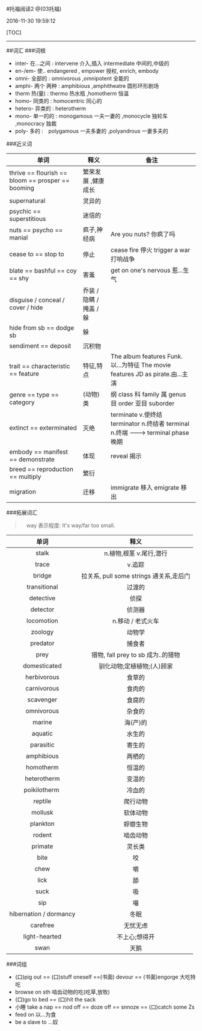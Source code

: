 #托福阅读2
@(03托福)

2016-11-30 19:59:12

[TOC]

------
##词汇
###词根
* inter- 在...之间 : intervene 介入,插入  intermediate 中间的,中级的
* en-/em- 使.. endangered , empower 授权, enrich, embody
* omni- 全部的 : omnivorous ,omnipotent 全能的
* amphi- 两个 两种 : amphibious ,amphitheatre 圆形环形剧场
* therm 热(量) : thermo 热水瓶 ,homotherm 恒温
* homo- 同类的 : homocentric 同心的
* hetero- 异类的 : heterotherm
* mono- 单一的的 : monogamous 一夫一妻的 ,monocycle 独轮车 ,monocracy 独裁
* poly- 多的 :　polygamous 一夫多妻的 ,polyandrous 一妻多夫的

###近义词

| 单词 | 释义 | 备注 |
| --- | --- | --- |
| thrive == flourish == bloom == prosper == booming | 繁荣发展 ,健康成长 |  |
| supernatural | 灵异的 |  |
| psychic == superstitious | 迷信的 |  |
| nuts == psycho == manial | 疯子,神经病 | Are you nuts? 你疯了吗 |
| cease to == stop to | 停止 | cease fire 停火 trigger a war 打响战争 |
| blate == bashful == coy == shy | 害羞 | get on one's nervous 惹...生气 |
| disguise / conceal / cover / hide | 乔装 / 隐瞒 / 掩盖 / 躲   |  |
| hide from sb == dodge sb | 躲 |  |
| sendiment == deposit | 沉积物 |  |
| trait == characteristic == feature | 特征,特点 |  The album features Funk.以...为特征  The movie features JD as pirate.由...主演 |
| genre == type == category | (动物)类 | 纲 class 科 family 属 genus 目 order 亚目 suborder |
| extinct == exterminated | 灭绝 |terminate v.使终结 terminator n.终结者 terminal n.终端  ---> terminal phase 晚期 |
| embody == manifest == demonstrate | 体现 | reveal 揭示 |
| breed == reproduction == multiply | 繁衍 |  |
| migration | 迁移 | immigrate 移入 emigrate 移出 |


###拓展词汇

>　way 表示程度: It's way/far too small.

| 单词 | 释义 |
| :-: | :-: |
| stalk | n.植物,根茎 v.尾行,潜行 |
| trace | v.追踪 |
| bridge | 拉关系, pull some strings 通关系,走后门 |
| transitional | 过渡的 |
| detective | 侦探 |
| detector | 侦测器 |
| locomotion | n.移动 / 老式火车 |
| zoology | 动物学 |
| predator | 捕食者 |
| prey | 猎物, fall prey to sb 成为..的猎物 |
| domesticated | 驯化动物;定植植物;(人)顾家 |
| herbivorous | 食草的 |
| carnivorous | 食肉的 |
| scavenger | 食腐的 |
| omnivorous | 杂食的 |
| marine | 海(产)的 |
| aquatic | 水生的 |
| parasitic | 寄生的 |
| amphibious | 两栖的 |
| homotherm | 恒温的 |
| heterotherm | 变温的 |
| poikilotherm  | 冷血的 |
| reptile | 爬行动物 |
| mollusk | 软体动物 |
| plankton | 蜉蝣生物 |
| rodent | 啮齿动物 |
| primate | 灵长类 |
| bite | 咬 |
| chew | 嚼 |
| lick | 舔 |
| suck | 吸 |
| sip  | 嘬 |
| hibernation / dormancy | 冬眠 |
| carefree | 无忧无虑 |
| light-hearted | 不上心;想得开 |
| swan | 天鹅 |


###词组
* (口)pig out == (口)stuff oneself ==(书面) devour == (书面)engorge 大吃特吃
* browse on sth 啮齿动物的吃(吃草,放牧)
* (口)go to bed == (口)hit the sack
* 小睡 take a nap == nod off == doze off == snnoze == (口)catch some Zs
* feed on 以...为食
* be a slave to ...奴









